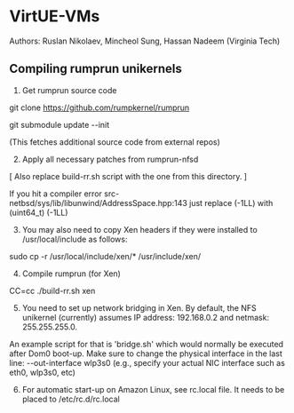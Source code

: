# VirtUE-VMs

Authors: Ruslan Nikolaev, Mincheol Sung, Hassan Nadeem (Virginia Tech)

## Compiling rumprun unikernels

1. Get rumprun source code

git clone https://github.com/rumpkernel/rumprun

git submodule update --init

(This fetches additional source code from external repos)

2. Apply all necessary patches from rumprun-nfsd

[ Also replace build-rr.sh script with the one from this directory. ]

If you hit a compiler error
src-netbsd/sys/lib/libunwind/AddressSpace.hpp:143
just replace (-1LL) with (uint64\_t) (-1LL)

3. You may also need to copy Xen headers if they were installed to
/usr/local/include as follows:

sudo cp -r /usr/local/include/xen/* /usr/include/xen/

4. Compile rumprun (for Xen)

CC=cc ./build-rr.sh xen

5. You need to set up network bridging in Xen. By default,
the NFS unikernel (currently) assumes IP address: 192.168.0.2 and
netmask: 255.255.255.0.

An example script for that is 'bridge.sh' which would normally
be executed after Dom0 boot-up. Make sure to change the
physical interface in the last line: --out-interface wlp3s0
(e.g., specify your actual NIC interface such as eth0, wlp3s0, etc)

6. For automatic start-up on Amazon Linux, see rc.local file.
It needs to be placed to /etc/rc.d/rc.local
